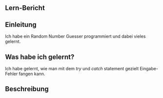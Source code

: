 ## Lern-Bericht

## Einleitung
Ich habe ein Random Number Guesser programmiert und dabei vieles gelernt.

## Was habe ich gelernt?
Ich habe gelernt, wie man mit dem *try* und *catch* statement gezielt Eingabe-Fehler fangen kann.

## Beschreibung







